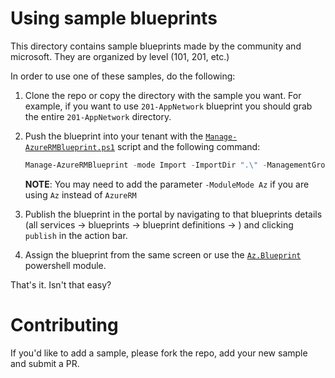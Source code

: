 # Using sample blueprints

This directory contains sample blueprints made by the community and microsoft. They are organized by level (101, 201, etc.)

In order to use one of these samples, do the following:

1. Clone the repo or copy the directory with the sample you want. For example, if you want to use `201-AppNetwork` blueprint you should grab the entire `201-AppNetwork` directory.
2. Push the blueprint into your tenant with the [`Manage-AzureRMBlueprint.ps1`](https://www.powershellgallery.com/packages/Manage-AzureRMBlueprint) script and the following command:
    ```powershell
    Manage-AzureRMBlueprint -mode Import -ImportDir ".\" -ManagementGroupID "ManagementGroupId"
    ```
    **NOTE**: You may need to add the parameter `-ModuleMode Az` if you are using `Az` instead of `AzureRM`

3. Publish the blueprint in the portal by navigating to that blueprints details (all services -> blueprints -> blueprint definitions -> <YOUR BLUEPRINT>) and clicking `publish` in the action bar.
4. Assign the blueprint from the same screen or use the [`Az.Blueprint`](https://www.powershellgallery.com/packages/Az.Blueprint) powershell module.


That's it. Isn't that easy?

# Contributing

If you'd like to add a sample, please fork the repo, add your new sample and submit a PR.